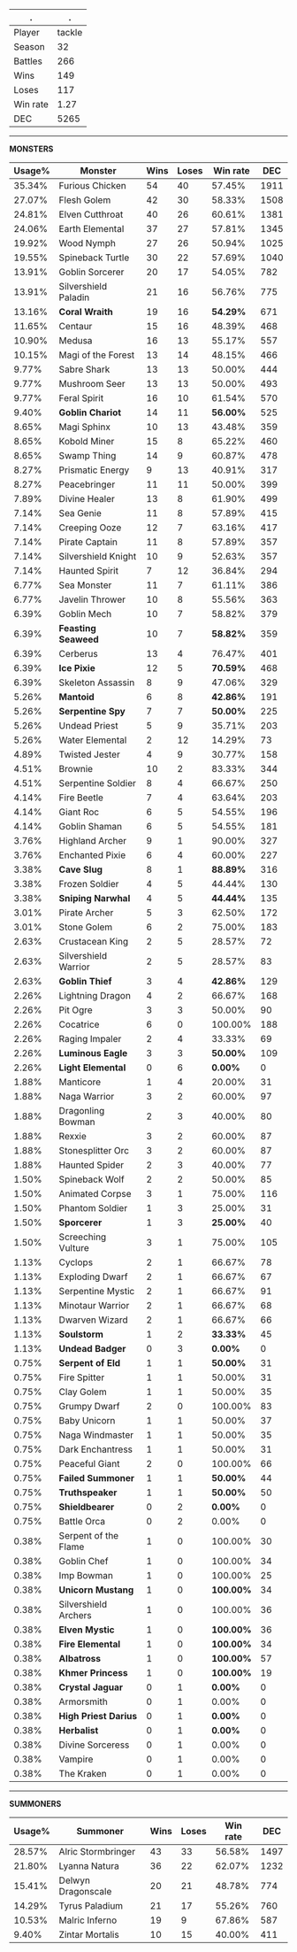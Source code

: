 .|.
|-|-
Player|tackle
Season|32
Battles|266
Wins|149
Loses|117
Win rate|1.27
DEC|5265

---
**MONSTERS**

Usage%|Monster|Wins|Loses|Win rate|DEC|
-|-|-|-|-|-|
35.34%|Furious Chicken|54|40|57.45%|1911|
27.07%|Flesh Golem|42|30|58.33%|1508|
24.81%|Elven Cutthroat|40|26|60.61%|1381|
24.06%|Earth Elemental|37|27|57.81%|1345|
19.92%|Wood Nymph|27|26|50.94%|1025|
19.55%|Spineback Turtle|30|22|57.69%|1040|
13.91%|Goblin Sorcerer|20|17|54.05%|782|
13.91%|Silvershield Paladin|21|16|56.76%|775|
13.16%|**Coral Wraith**|19|16|**54.29%**|671|
11.65%|Centaur|15|16|48.39%|468|
10.90%|Medusa|16|13|55.17%|557|
10.15%|Magi of the Forest|13|14|48.15%|466|
9.77%|Sabre Shark|13|13|50.00%|444|
9.77%|Mushroom Seer|13|13|50.00%|493|
9.77%|Feral Spirit|16|10|61.54%|570|
9.40%|**Goblin Chariot**|14|11|**56.00%**|525|
8.65%|Magi Sphinx|10|13|43.48%|359|
8.65%|Kobold Miner|15|8|65.22%|460|
8.65%|Swamp Thing|14|9|60.87%|478|
8.27%|Prismatic Energy|9|13|40.91%|317|
8.27%|Peacebringer|11|11|50.00%|399|
7.89%|Divine Healer|13|8|61.90%|499|
7.14%|Sea Genie|11|8|57.89%|415|
7.14%|Creeping Ooze|12|7|63.16%|417|
7.14%|Pirate Captain|11|8|57.89%|357|
7.14%|Silvershield Knight|10|9|52.63%|357|
7.14%|Haunted Spirit|7|12|36.84%|294|
6.77%|Sea Monster|11|7|61.11%|386|
6.77%|Javelin Thrower|10|8|55.56%|363|
6.39%|Goblin Mech|10|7|58.82%|379|
6.39%|**Feasting Seaweed**|10|7|**58.82%**|359|
6.39%|Cerberus|13|4|76.47%|401|
6.39%|**Ice Pixie**|12|5|**70.59%**|468|
6.39%|Skeleton Assassin|8|9|47.06%|329|
5.26%|**Mantoid**|6|8|**42.86%**|191|
5.26%|**Serpentine Spy**|7|7|**50.00%**|225|
5.26%|Undead Priest|5|9|35.71%|203|
5.26%|Water Elemental|2|12|14.29%|73|
4.89%|Twisted Jester|4|9|30.77%|158|
4.51%|Brownie|10|2|83.33%|344|
4.51%|Serpentine Soldier|8|4|66.67%|250|
4.14%|Fire Beetle|7|4|63.64%|203|
4.14%|Giant Roc|6|5|54.55%|196|
4.14%|Goblin Shaman|6|5|54.55%|181|
3.76%|Highland Archer|9|1|90.00%|327|
3.76%|Enchanted Pixie|6|4|60.00%|227|
3.38%|**Cave Slug**|8|1|**88.89%**|316|
3.38%|Frozen Soldier|4|5|44.44%|130|
3.38%|**Sniping Narwhal**|4|5|**44.44%**|135|
3.01%|Pirate Archer|5|3|62.50%|172|
3.01%|Stone Golem|6|2|75.00%|183|
2.63%|Crustacean King|2|5|28.57%|72|
2.63%|Silvershield Warrior|2|5|28.57%|83|
2.63%|**Goblin Thief**|3|4|**42.86%**|129|
2.26%|Lightning Dragon|4|2|66.67%|168|
2.26%|Pit Ogre|3|3|50.00%|90|
2.26%|Cocatrice|6|0|100.00%|188|
2.26%|Raging Impaler|2|4|33.33%|69|
2.26%|**Luminous Eagle**|3|3|**50.00%**|109|
2.26%|**Light Elemental**|0|6|**0.00%**|0|
1.88%|Manticore|1|4|20.00%|31|
1.88%|Naga Warrior|3|2|60.00%|97|
1.88%|Dragonling Bowman|2|3|40.00%|80|
1.88%|Rexxie|3|2|60.00%|87|
1.88%|Stonesplitter Orc|3|2|60.00%|87|
1.88%|Haunted Spider|2|3|40.00%|77|
1.50%|Spineback Wolf|2|2|50.00%|85|
1.50%|Animated Corpse|3|1|75.00%|116|
1.50%|Phantom Soldier|1|3|25.00%|31|
1.50%|**Sporcerer**|1|3|**25.00%**|40|
1.50%|Screeching Vulture|3|1|75.00%|105|
1.13%|Cyclops|2|1|66.67%|78|
1.13%|Exploding Dwarf|2|1|66.67%|67|
1.13%|Serpentine Mystic|2|1|66.67%|91|
1.13%|Minotaur Warrior|2|1|66.67%|68|
1.13%|Dwarven Wizard|2|1|66.67%|66|
1.13%|**Soulstorm**|1|2|**33.33%**|45|
1.13%|**Undead Badger**|0|3|**0.00%**|0|
0.75%|**Serpent of Eld**|1|1|**50.00%**|31|
0.75%|Fire Spitter|1|1|50.00%|31|
0.75%|Clay Golem|1|1|50.00%|35|
0.75%|Grumpy Dwarf|2|0|100.00%|83|
0.75%|Baby Unicorn|1|1|50.00%|37|
0.75%|Naga Windmaster|1|1|50.00%|35|
0.75%|Dark Enchantress|1|1|50.00%|31|
0.75%|Peaceful Giant|2|0|100.00%|66|
0.75%|**Failed Summoner**|1|1|**50.00%**|44|
0.75%|**Truthspeaker**|1|1|**50.00%**|50|
0.75%|**Shieldbearer**|0|2|**0.00%**|0|
0.75%|Battle Orca|0|2|0.00%|0|
0.38%|Serpent of the Flame|1|0|100.00%|30|
0.38%|Goblin Chef|1|0|100.00%|34|
0.38%|Imp Bowman|1|0|100.00%|25|
0.38%|**Unicorn Mustang**|1|0|**100.00%**|34|
0.38%|Silvershield Archers|1|0|100.00%|36|
0.38%|**Elven Mystic**|1|0|**100.00%**|36|
0.38%|**Fire Elemental**|1|0|**100.00%**|34|
0.38%|**Albatross**|1|0|**100.00%**|57|
0.38%|**Khmer Princess**|1|0|**100.00%**|19|
0.38%|**Crystal Jaguar**|0|1|**0.00%**|0|
0.38%|Armorsmith|0|1|0.00%|0|
0.38%|**High Priest Darius**|0|1|**0.00%**|0|
0.38%|**Herbalist**|0|1|**0.00%**|0|
0.38%|Divine Sorceress|0|1|0.00%|0|
0.38%|Vampire|0|1|0.00%|0|
0.38%|The Kraken|0|1|0.00%|0|

---
**SUMMONERS**

Usage%|Summoner|Wins|Loses|Win rate|DEC|
-|-|-|-|-|-|
28.57%|Alric Stormbringer|43|33|56.58%|1497|
21.80%|Lyanna Natura|36|22|62.07%|1232|
15.41%|Delwyn Dragonscale|20|21|48.78%|774|
14.29%|Tyrus Paladium|21|17|55.26%|760|
10.53%|Malric Inferno|19|9|67.86%|587|
9.40%|Zintar Mortalis|10|15|40.00%|411|
